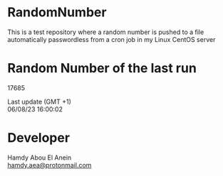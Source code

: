 # RandomNumber    
This is a test repository where a random number is pushed to a file automatically passwordless from a cron job in my Linux CentOS server    
# Random Number of the last run   
17685
      
Last update (GMT +1)    
06/08/23 16:00:02
# Developer    
Hamdy Abou El Anein   
hamdy.aea@protonmail.com
